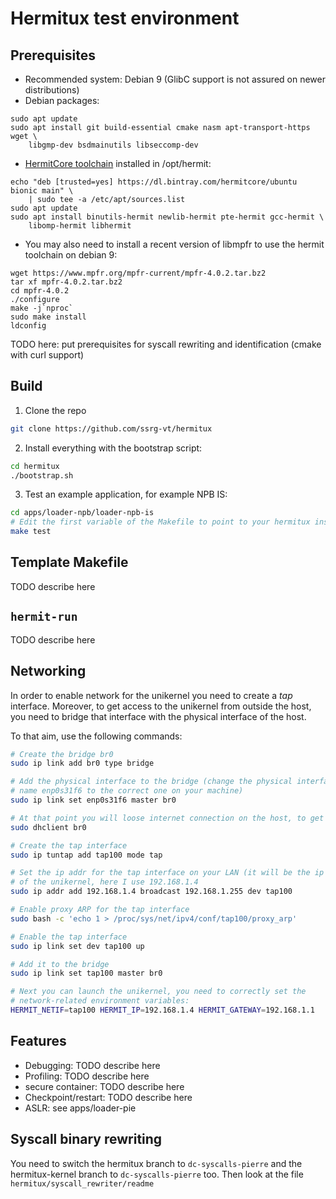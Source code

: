 # Hermitux test environment

## Prerequisites
  - Recommended system: Debian 9 (GlibC support is not assured on newer
	distributions)
  - Debian packages:
```
sudo apt update
sudo apt install git build-essential cmake nasm apt-transport-https wget \
	libgmp-dev bsdmainutils libseccomp-dev
```
  - [HermitCore	toolchain](https://github.com/RWTH-OS/HermitCore#hermitcore-cross-toolchain)
	installed in /opt/hermit:

```
echo "deb [trusted=yes] https://dl.bintray.com/hermitcore/ubuntu bionic main" \
	| sudo tee -a /etc/apt/sources.list
sudo apt update
sudo apt install binutils-hermit newlib-hermit pte-hermit gcc-hermit \
	libomp-hermit libhermit
```
  - You may also need to install a recent version of libmpfr to use the hermit
	toolchain on debian 9:

```
wget https://www.mpfr.org/mpfr-current/mpfr-4.0.2.tar.bz2
tar xf mpfr-4.0.2.tar.bz2
cd mpfr-4.0.2
./configure
make -j`nproc`
sudo make install
ldconfig
```

TODO here: put prerequisites for syscall rewriting and identification (cmake
with curl support)

## Build

1. Clone the repo
```bash
git clone https://github.com/ssrg-vt/hermitux
```

2. Install everything with the bootstrap script:

```bash
cd hermitux
./bootstrap.sh
```

3. Test an example application, for example NPB IS:
```bash
cd apps/loader-npb/loader-npb-is
# Edit the first variable of the Makefile to point to your hermitux install path
make test
```

## Template Makefile
TODO describe here

## `hermit-run`
TODO describe here

## Networking

In order to enable network for the unikernel you need to create a _tap_
interface. Moreover, to get access to the unikernel from outside the host, you
need to bridge that interface with the physical interface of the host.

To that aim, use the following commands:

```bash
# Create the bridge br0
sudo ip link add br0 type bridge

# Add the physical interface to the bridge (change the physical interface
# name enp0s31f6 to the correct one on your machine)
sudo ip link set enp0s31f6 master br0

# At that point you will loose internet connection on the host, to get it back:
sudo dhclient br0

# Create the tap interface
sudo ip tuntap add tap100 mode tap

# Set the ip addr for the tap interface on your LAN (it will be the ip address
# of the unikernel, here I use 192.168.1.4
sudo ip addr add 192.168.1.4 broadcast 192.168.1.255 dev tap100

# Enable proxy ARP for the tap interface
sudo bash -c 'echo 1 > /proc/sys/net/ipv4/conf/tap100/proxy_arp'

# Enable the tap interface
sudo ip link set dev tap100 up

# Add it to the bridge
sudo ip link set tap100 master br0

# Next you can launch the unikernel, you need to correctly set the
# network-related environment variables:
HERMIT_NETIF=tap100 HERMIT_IP=192.168.1.4 HERMIT_GATEWAY=192.168.1.1

```

## Features

- Debugging: TODO describe here
- Profiling: TODO describe here
- secure container: TODO describe here
- Checkpoint/restart: TODO describe here
- ASLR: see apps/loader-pie

## Syscall binary rewriting
You need to switch the hermitux branch to `dc-syscalls-pierre` and the
hermitux-kernel branch to `dc-syscalls-pierre` too. Then look at the file
`hermitux/syscall_rewriter/readme`
